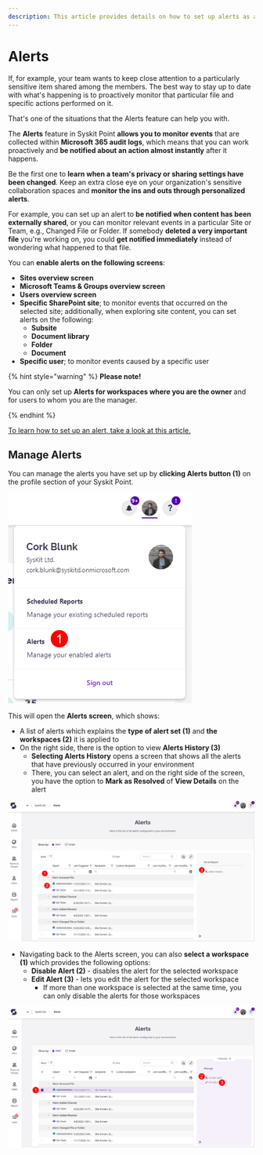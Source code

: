 ```yaml
---
description: This article provides details on how to set up alerts as a collaborator in Syskit Point. 
---
```


# Alerts

If, for example, your team wants to keep close attention to a particularly sensitive item shared among the members. The best way to stay up to date with what's happening is to proactively monitor that particular file and specific actions performed on it. 

That's one of the situations that the Alerts feature can help you with. 

The **Alerts** feature in Syskit Point **allows you to monitor events** that are collected within **Microsoft 365 audit logs**, which means that you can work proactively and **be notified about an action almost instantly** after it happens.

Be the first one to **learn when a team's privacy or sharing settings have been changed**. Keep an extra close eye on your organization's sensitive collaboration spaces and **monitor the ins and outs through personalized alerts**. 

For example, you can set up an alert to **be notified when content has been externally shared**, or you can monitor relevant events in a particular Site or Team, e.g., Changed File or Folder. If somebody **deleted a very important file** you're working on, you could **get notified immediately** instead of wondering what happened to that file. 

You can **enable alerts on the following screens**:

* **Sites overview screen**
* **Microsoft Teams & Groups overview screen**
* **Users overview screen**
* **Specific SharePoint site**; to monitor events that occurred on the selected site; additionally, when exploring site content, you can set alerts on the following:
  * **Subsite**
  * **Document library**
  * **Folder**
  * **Document**
* **Specific user**; to monitor events caused by a specific user

{% hint style="warning" %}
**Please note!**

You can only set up **Alerts for workspaces where you are the owner** and for users to whom you are the manager.

{% endhint %}

[To learn how to set up an alert, take a look at this article.](../../setup/configuration/configure/additional/configure-alerts.md#enabling-and-customizing-alerts)

## Manage Alerts

You can manage the alerts you have set up by **clicking Alerts button (1)** on the profile section of your Syskit Point. 

![Alerts button](../../.gitbook/assets/alerts-profile.png)

This will open the **Alerts screen**, which shows:

* A list of alerts which explains the **type of alert set (1)** and **the workspaces (2)** it is applied to 
* On the right side, there is the option to view **Alerts History (3)**
  * **Selecting Alerts History** opens a screen that shows all the alerts that have previously occurred in your environment 
  * There, you can select an alert, and on the right side of the screen, you have the option to **Mark as Resolved** of **View Details** on the alert

![Notifications dropdown](../../.gitbook/assets/alerts-manage-alerts.png)

* Navigating back to the Alerts screen, you can also **select a workspace (1)** which provides the following options:
  * **Disable Alert (2)** - disables the alert for the selected workspace
  * **Edit Alert (3)** - lets you edit the alert for the selected workspace
    * If more than one workspace is selected at the same time, you can only disable the alerts for those workspaces

![Notifications dropdown](../../.gitbook/assets/alerts-manage-alerts-workspaces.png)